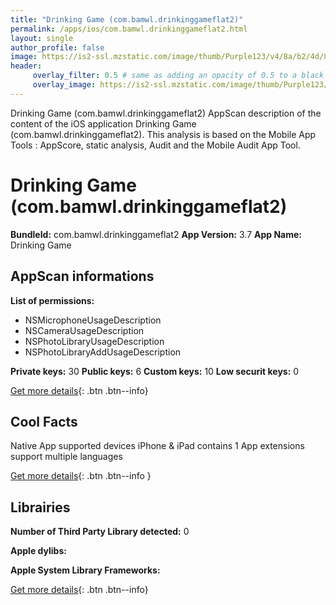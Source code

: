 ```yaml
---
title: "Drinking Game (com.bamwl.drinkinggameflat2)"
permalink: /apps/ios/com.bamwl.drinkinggameflat2.html
layout: single
author_profile: false
image: https://is2-ssl.mzstatic.com/image/thumb/Purple123/v4/8a/b2/4d/8ab24d0c-104d-261f-08b1-5c0e91af8279/AppIcon-0-0-1x_U007emarketing-0-0-0-7-0-85-220.png/512x512bb.jpg
header: 
     overlay_filter: 0.5 # same as adding an opacity of 0.5 to a black background
     overlay_image: https://is2-ssl.mzstatic.com/image/thumb/Purple123/v4/8a/b2/4d/8ab24d0c-104d-261f-08b1-5c0e91af8279/AppIcon-0-0-1x_U007emarketing-0-0-0-7-0-85-220.png/512x512bb.jpg
---
```

Drinking Game (com.bamwl.drinkinggameflat2) AppScan description of the content of the iOS application Drinking Game (com.bamwl.drinkinggameflat2). This analysis is based on the Mobile App Tools : AppScore, static analysis, Audit and the Mobile Audit App Tool.

# Drinking Game (com.bamwl.drinkinggameflat2)

**BundleId:** com.bamwl.drinkinggameflat2
**App Version:** 3.7
**App Name:** Drinking Game


## AppScan informations 

**List of permissions:** 
- NSMicrophoneUsageDescription
- NSCameraUsageDescription
- NSPhotoLibraryUsageDescription
- NSPhotoLibraryAddUsageDescription
  
  
**Private keys:** 30
**Public keys:** 6
**Custom keys:** 10
**Low securit keys:** 0
  
[Get more details](/pricing.html){: .btn .btn--info}

## Cool Facts

Native App
supported devices iPhone & iPad
contains 1 App extensions
support multiple languages
  
[Get more details](/pricing.html){: .btn .btn--info }

## Librairies 
**Number of Third Party Library detected:** 0


**Apple dylibs:**


**Apple System Library Frameworks:**


  
[Get more details](/pricing.html){: .btn .btn--info}


